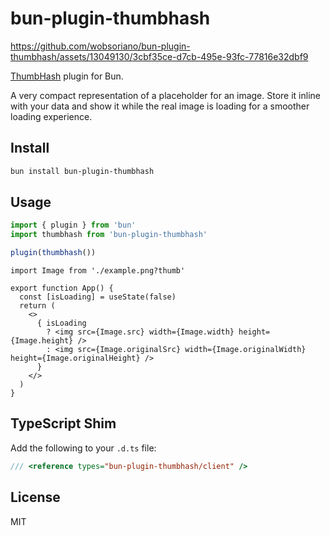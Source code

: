 # bun-plugin-thumbhash



https://github.com/wobsoriano/bun-plugin-thumbhash/assets/13049130/3cbf35ce-d7cb-495e-93fc-77816e32dbf9



[ThumbHash](https://github.com/evanw/thumbhash) plugin for Bun.

A very compact representation of a placeholder for an image. Store it inline with your data and show it while the real image is loading for a smoother loading experience.

## Install

```bash
bun install bun-plugin-thumbhash
```

## Usage

```ts
import { plugin } from 'bun'
import thumbhash from 'bun-plugin-thumbhash'

plugin(thumbhash())
```

```tsx
import Image from './example.png?thumb'

export function App() {
  const [isLoading] = useState(false)
  return (
    <>
      { isLoading 
        ? <img src={Image.src} width={Image.width} height={Image.height} />
        : <img src={Image.originalSrc} width={Image.originalWidth} height={Image.originalHeight} />
      }
    </>
  )
}
```

## TypeScript Shim

Add the following to your `.d.ts` file:

```ts
/// <reference types="bun-plugin-thumbhash/client" />
```

## License

MIT
